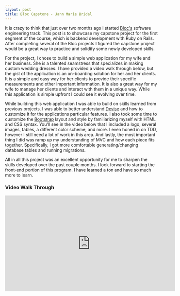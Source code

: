 ```yaml
---
layout: post
title: Bloc Capstone - Jann Marie Bridal
---
```

It is crazy to think that just over two months ago I started [Bloc's](https://www.bloc.io/software-developer-track) software engineering track. This post is to showcase my capstone project for the first segment of the course, which is backend development with Ruby on Rails. After completing several of the Bloc projects I figured the capstone project would be a great way to practice and solidify some newly developed skills.

For the project, I chose to build a simple web application for my wife and her business. She is a talented seamstress that specializes in making custom wedding dresses. I have provided a video walk through below, but the gist of the application is an on-boarding solution for her and her clients. It is a simple and easy way for her clients to provide their specific measurements and other important information. It is also a great way for my wife to manage her clients and interact with them in a unique way. While this application is simple upfront I could see it evolving over time.

While building this web application I was able to build on skills learned from previous projects. I was able to better understand [Devise](https://github.com/plataformatec/devise) and how to customize it for the applications particular features. I also took some time to customize the [Bootstrap](http://getbootstrap.com/) layout and style by familiarizing myself with HTML and CSS syntax. You'll see in the video below that I included a logo, several images, tables, a different color scheme, and more. I even honed in on TDD, however I still need a lot of work in this area. And lastly, the most important thing I did was ramp up my understanding of MVC and how each piece fits together. Specifically, I got more comfortable generating/changing database tables and running migrations.

All in all this project was an excellent opportunity for me to sharpen the skills developed over the past couple months. I look forward to starting the front-end portion of this program. I have learned a ton and have so much more to learn.

### Video Walk Through

<iframe width="560" height="315" src="https://www.youtube.com/embed/81ksEbT_faU" frameborder="0" allowfullscreen></iframe>
